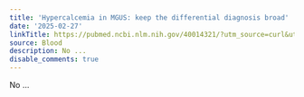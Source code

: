 ```yaml
---
title: 'Hypercalcemia in MGUS: keep the differential diagnosis broad'
date: '2025-02-27'
linkTitle: https://pubmed.ncbi.nlm.nih.gov/40014321/?utm_source=curl&utm_medium=rss&utm_campaign=journals&utm_content=7603509&fc=None&ff=20250227170931&v=2.18.0.post9+e462414
source: Blood
description: No ...
disable_comments: true
---
```

No ...